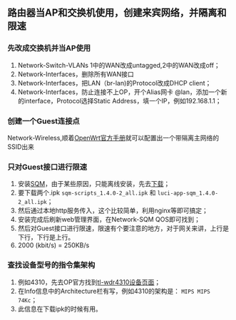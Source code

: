 ## 路由器当AP和交换机使用，创建来宾网络，并隔离和限速

### 先改成交换机并当AP使用
  1. Network-Switch-VLANs 1中的WAN改成untagged,2中的WAN改成off；
  2. Network-Interfaces，删除所有WAN接口
  3. Network-Interfaces，把LAN（br-lan)的Protocol改成DHCP client；
  4. Network-Interfaces，防止连接不上OP，开个Alias网卡 @lan，添加一个新的interface，Protocol选择Static Address，填一个IP，例如192.168.1.1；

### 创建一个Guest连接点
  Network-Wireless,顺着[OpenWrt官方手册](https://openwrt.org/docs/guide-user/network/wifi/guestwifi/guestwifi_dumbap)就可以配置出一个带隔离主网络的SSID出来
### 只对Guest接口进行限速
  1. 安装[SQM](https://openwrt.org/docs/guide-user/network/traffic-shaping/sqm)，由于某些原因，只能离线安装，先去[下载](https://downloads.openwrt.org/releases/packages-19.07/mipsel_74kc/packages/)；
  2. 要下载两个.ipk `sqm-scripts_1.4.0-2_all.ipk` 和 `luci-app-sqm_1.4.0-2_all.ipk`；
  3. 然后通过本地http服务传入，这个比较简单，利用nginx等即可搞定；
  4. 安装完成后刷新web管理界面，在Network-SQM QOS即可找到；
  5. 然后对Guest接口进行限速，限速有个要注意的地方，对于网关来讲，上行是下行，下行是上行。
  6. 2000 (kbit/s) = 250KB/s
### 查找设备型号的指令集架构
  1. 例如4310，先去OP官方找到[tl-wdr4310设备页面](https://openwrt.org/toh/tp-link/tl-wdr4310)；
  2. 在Info信息中的Architecture栏有写，例如4310的架构是： `MIPS MIPS 74Kc`；
  3. 此信息在下载ipk的时候有用。
